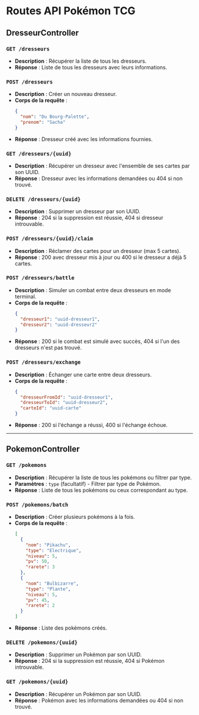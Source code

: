 
# Routes API Pokémon TCG

## DresseurController

### `GET /dresseurs`
- **Description** : Récupérer la liste de tous les dresseurs.
- **Réponse** : Liste de tous les dresseurs avec leurs informations.

### `POST /dresseurs`
- **Description** : Créer un nouveau dresseur.
- **Corps de la requête** :
  ```json
  {
    "nom": "Du Bourg-Palette",
    "prenom": "Sacha"
  }
  ```
- **Réponse** : Dresseur créé avec les informations fournies.

### `GET /dresseurs/{uuid}`
- **Description** : Récupérer un dresseur avec l'ensemble de ses cartes par son UUID.
- **Réponse** : Dresseur avec les informations demandées ou 404 si non trouvé.

### `DELETE /dresseurs/{uuid}`
- **Description** : Supprimer un dresseur par son UUID.
- **Réponse** : 204 si la suppression est réussie, 404 si dresseur introuvable.

### `POST /dresseurs/{uuid}/claim`
- **Description** : Réclamer des cartes pour un dresseur (max 5 cartes).
- **Réponse** : 200 avec dresseur mis à jour ou 400 si le dresseur a déjà 5 cartes.

### `POST /dresseurs/battle`
- **Description** : Simuler un combat entre deux dresseurs en mode terminal.
- **Corps de la requête** :
  ```json
  {
    "dresseur1": "uuid-dresseur1",
    "dresseur2": "uuid-dresseur2"
  }
  ```
- **Réponse** : 200 si le combat est simulé avec succès, 404 si l'un des dresseurs n'est pas trouvé.

### `POST /dresseurs/exchange`
- **Description** : Échanger une carte entre deux dresseurs.
- **Corps de la requête** :
  ```json
  {
    "dresseurFromId": "uuid-dresseur1",
    "dresseurToId": "uuid-dresseur2",
    "carteId": "uuid-carte"
  }
  ```
- **Réponse** : 200 si l'échange a réussi, 400 si l'échange échoue.

---

## PokemonController

### `GET /pokemons`
- **Description** : Récupérer la liste de tous les pokémons ou filtrer par type.
- **Paramètres** : `type` (facultatif) - Filtrer par type de Pokémon.
- **Réponse** : Liste de tous les pokémons ou ceux correspondant au type.

### `POST /pokemons/batch`
- **Description** : Créer plusieurs pokémons à la fois.
- **Corps de la requête** :
  ```json
  [
    {
      "nom": "Pikachu",
      "type": "Electrique",
      "niveau": 5,
      "pv": 50,
      "rarete": 3
    },
    {
      "nom": "Bulbizarre",
      "type": "Plante",
      "niveau": 5,
      "pv": 45,
      "rarete": 2
    }
  ]
  ```
- **Réponse** : Liste des pokémons créés.

### `DELETE /pokemons/{uuid}`
- **Description** : Supprimer un Pokémon par son UUID.
- **Réponse** : 204 si la suppression est réussie, 404 si Pokémon introuvable.

### `GET /pokemons/{uuid}`
- **Description** : Récupérer un Pokémon par son UUID.
- **Réponse** : Pokémon avec les informations demandées ou 404 si non trouvé.
